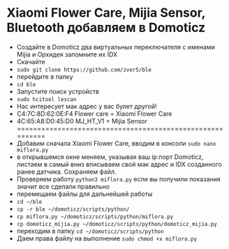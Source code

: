 Xiaomi Flower Care, Mijia Sensor, Bluetooth добавляем в Domoticz
=========================================================
* Создайте в Domoticz два виртуальных переключателя с именами Mijia и Орхидея запомните их IDX
* Скачайте 
* `sudo git clone https://github.com/zver5/ble`
* перейдите в папку
* `cd ble`
* Запустите поиск устройств
* `sudo hcitool lescan`
* Нас интересует мак адрес  у вас булет другой!
* C4:7C:8D:62:0E:F4 Flower care = Xiaomi Flower Care
* 4C:65:A8:D0:45:D0 MJ_HT_V1 = Mijia Sensor
==========================================================
* Добавим сначала Xiaomi Flower Care, вводим в консоли
`sudo nano miflora.py`
* в открывшемся окне меняем, указывая ваш ip:порт Domoticz, листаем в самый вниз вписываем свой мак адрес и IDX созданного ранее датчика. Сохраняем файл.
* Проверяем работу 
`python3 miflora.py`
 если вы получили показания значит все сделали правильно
 * перемещаем файлы для дальнейшей работы 
* `cd ~/ble`
* `cp -r ble ~/domoticz/scripts/python/`
* `cp miflora.py ~/domoticz/scripts/python/miflora.py`
* `cp domoticz_mijia.py ~/domoticz/scripts/python/domoticz_mijia.py`
* переходим в папку 
 `cd ~/domoticz/scripts/python`
* Даем права файлу на выполнение
`sudo chmod +x miflora.py`




